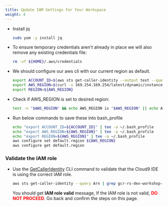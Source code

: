 ```yaml
---
title: Update IAM Settings For Your Workspace
weight: 4
---
```


- Install jq

    ```sh
    sudo yum -y install jq
    ```
  
- To ensure temporary credentials aren't already in place we will also remove any existing credentials file:

    ```sh
    rm -vf ${HOME}/.aws/credentials
    ```
  
- We should configure our aws cli with our current region as default.

    ```sh
    export ACCOUNT_ID=$(aws sts get-caller-identity --output text --query Account)
    export AWS_REGION=$(curl -s 169.254.169.254/latest/dynamic/instance-identity/document | jq -r '.region')
    export REGION=${AWS_REGION}
    ```

- Check if AWS_REGION is set to desired region:

    ```sh
    test -n "$AWS_REGION" && echo AWS_REGION is "$AWS_REGION" || echo AWS_REGION is not set
    ```

- Run below commands to save these into bash_profile

    ```sh
    echo "export ACCOUNT_ID=${ACCOUNT_ID}" | tee -a ~/.bash_profile
    echo "export AWS_REGION=${AWS_REGION}" | tee -a ~/.bash_profile
    echo "export REGION=${AWS_REGION}" | tee -a ~/.bash_profile
    aws configure set default.region ${AWS_REGION}
    aws configure get default.region
    ```

### Validate the IAM role

- Use the [GetCallerIdentity](https://docs.aws.amazon.com/cli/latest/reference/sts/get-caller-identity.html) CLI command to validate that the Cloud9 IDE is using the correct IAM role.

    ```sh
    aws sts get-caller-identity --query Arn | grep gcr-rs-dev-workshop-admin -q && echo "IAM role valid" || echo "IAM role NOT valid"
    ```

    You should get **IAM role valid** message, If the IAM role is not valid, <span style="color: red;">**DO NOT PROCEED**</span>. Go back and confirm the steps on this page.